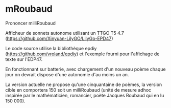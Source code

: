 # mRoubaud
 Prononcer milliRoubaud

Afficheur de sonnets autonome utilisant un TTGO T5 4.7 (https://github.com/Xinyuan-LilyGO/LilyGo-EPD47)

Le code source utilise la bibliothèque epdiy (https://github.com/vroland/epdiy) et l'exemple fourni pour l'affichage de texte sur l'EDP47.

En fonctionnant sur batterie, avec chargement d'un nouveau poème chaque jour on devrait dispose d'une autonomie d'au moins un an.

La version actuelle ne propose qu'une cinquantaine de poèmes, la version cible en comportera 150 soit un milliRoubaud (unité de mesure adhoc inspirée par le mathématicien, romancier, poète Jacques Roubaud qui en lu 150 000).
